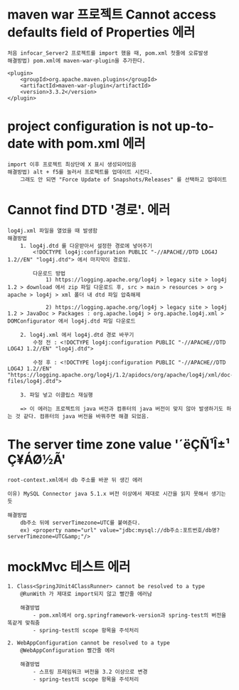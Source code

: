 # maven war 프로젝트 Cannot access defaults field of Properties 에러
    처음 infocar_Server2 프로젝트를 import 했을 때, pom.xml 첫줄에 오류발생
    해결방법) pom.xml에 maven-war-plugin을 추가한다.

    <plugin>
        <groupId>org.apache.maven.plugins</groupId>
        <artifactId>maven-war-plugin</artifactId>
        <version>3.3.2</version>
    </plugin>

# project configuration is not up-to-date with pom.xml 에러
    import 이후 프로젝트 최상단에 X 표시 생성되어있음
    해결방법) alt + f5를 눌러서 프로젝트를 업데이트 시킨다.
        그래도 안 되면 "Force Update of Snapshots/Releases" 를 선택하고 업데이트

# Cannot find DTD '경로'. 에러
    log4j.xml 파일을 열었을 때 발생함
    해결방법
        1. log4j.dtd 를 다운받아서 설정한 경로에 넣어주기
            <!DOCTYPE log4j:configuration PUBLIC "-//APACHE//DTD LOG4J 1.2//EN" "log4j.dtd"> 에서 마지막이 경로임.

            다운로드 방법
                1) https://logging.apache.org/log4j > legacy site > log4j 1.2 > download 에서 zip 파일 다운로드 후, src > main > resources > org > apache > log4j > xml 폴더 내 dtd 파일 압축해제

                2) https://logging.apache.org/log4j > legacy site > log4j 1.2 > JavaDoc > Packages : org.apache.log4j > org.apache.log4j.xml > DOMConfigurator 에서 log4j.dtd 파일 다운로드

        2. log4j.xml 에서 log4j.dtd 경로 바꾸기
            수정 전 : <!DOCTYPE log4j:configuration PUBLIC "-//APACHE//DTD LOG4J 1.2//EN" "log4j.dtd">

            수정 후 : <!DOCTYPE log4j:configuration PUBLIC "-//APACHE//DTD LOG4J 1.2//EN" "https://logging.apache.org/log4j/1.2/apidocs/org/apache/log4j/xml/doc-files/log4j.dtd">

        3. 파일 넣고 이클립스 재실행

        => 이 에러는 프로젝트의 java 버전과 컴퓨터의 java 버전이 맞지 않아 발생하기도 하는 것 같다. 컴퓨터의 java 버전을 바꿔주면 해결 되었음.

# The server time zone value '´ëÇÑ¹Î±¹ Ç¥ÁØ½Ã'
    root-context.xml에서 db 주소를 바꾼 뒤 생긴 에러

    이유) MySQL Connector java 5.1.x 버전 이상에서 제대로 시간을 읽지 못해서 생기는 듯

    해결방법
        db주소 뒤에 serverTimezone=UTC를 붙여준다.
        ex) <property name="url" value="jdbc:mysql://db주소:포트번호/db명?serverTimezone=UTC&amp;"/>

# mockMvc 테스트 에러
    1. Class<SpringJUnit4ClassRunner> cannot be resolved to a type
        @RunWith 가 제대로 import되지 않고 빨간줄 에러남
        
        해결방법
            - pom.xml에서 org.springframework-version과 spring-test의 버전을 똑같게 맞춰줌
            - spring-test의 scope 항목을 주석처리
    
    2. WebAppConfiguration cannot be resolved to a type
        @WebAppConfiguration 빨간줄 에러

        해결방법
            - 스프링 프레임워크 버전을 3.2 이상으로 변경
            - spring-test의 scope 항목을 주석처리